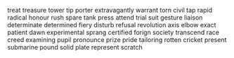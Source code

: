 treat
treasure
tower
tip
porter
extravagantly
warrant
torn
civil
tap
rapid
radical
honour
rush
spare
tank
press
attend
trial
suit
gesture
liaison
determinate
determined
fiery
disturb
refusal
revolution
axis
elbow
exact
patient
dawn
experimental
sprang
certified
forign
society
transcend
race
creed
examining
pupil
pronounce
prize
pride
tailoring
rotten
cricket
present
submarine
pound
solid
plate
represent
scratch
